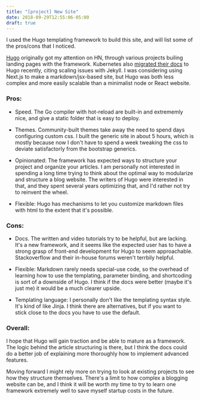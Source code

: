 ```yaml
---
title: "[project] New Site"
date: 2018-09-29T12:55:06-05:00
draft: true
---
```


I used the Hugo templating framework to build this site, and will list some of the pros/cons that I noticed.

[Hugo](https://github.com/gohugoio/hugo "Hugo") originally got my attention on HN, through various projects builing landing pages with the framework.
Kubernetes also [migrated their docs](https://www.google.com "Kubernetes") to Hugo recently,
citing scaling issues with Jekyll. I was considering using Next.js to make a markdown/jsx-based site,
but Hugo was both less complex and more easily scalable than a minimalist node or React website.

### Pros:

+ Speed. The Go compiler with hot-reload are built-in and extrememly nice, and give a static folder
that is easy to deploy.

+ Themes. Community-built themes take away the need to spend days configuring custom css. I built the generic site in about 5 hours, which is mostly because now I don't have to spend a week tweaking the css to deviate satisfactorly
from the bootstrap generics.

+ Opinionated: The framework has expected ways to structure your project and organize your articles. I am
personally not interested in spending a long time trying to think about the optimal way to modularize and structure
a blog website. The writers of Hugo were interested in that, and they spent several years optimizing that,
and I'd rather not try to reinvent the wheel.
+ Flexible: Hugo has mechanisms to let you customize markdown files with html to the extent that it's possible.

### Cons:

- Docs. The written and video tutorials try to be helpful, but are lacking. It's a new framework, and
it seems like the expected user has to have a strong grasp of front-end development for Hugo to seem
approachable. Stackoverflow and their in-house forums weren't terrbily helpful.

- Flexible: Markdown rarely needs special-use code, so the overhead of learning how to use the templating,
parameter binding, and shortcoding is sort of a downside of Hugo. I think if the docs were better (maybe 
it's just me) it would be a much clearer upside.

- Templating language: I personally don't like the templating syntax style. It's kind of like Jinja. I think there
are alternatives, but if you want to stick close to the docs you have to use the default.

### Overall:
I hope that Hugo will gain traction and be able to mature as a framework. The logic behind the article structuring is there, but I think the docs could do a better job of explaining more thoroughly how to implement advanced features.

Moving forward I might rely more on trying to look at existing projects to see how they structure themselves. There's a limit to how complex a blogging website can be, and I think it will be worth my time to try to learn one framework extremely well to save myself startup costs in the future.